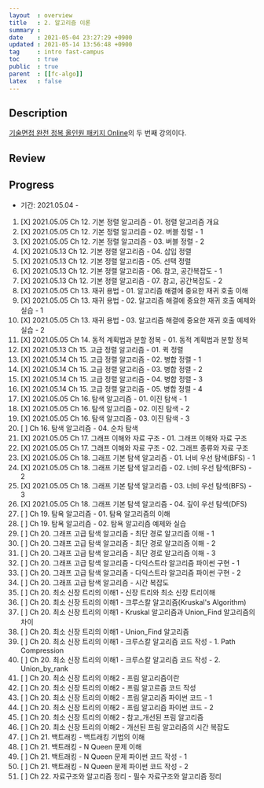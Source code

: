 ```yaml
---
layout  : overview
title   : 2. 알고리즘 이론
summary : 
date    : 2021-05-04 23:27:29 +0900
updated : 2021-05-14 13:56:48 +0900
tag     : intro fast-campus
toc     : true
public  : true
parent  : [[fc-algo]]
latex   : false
---
```


## Description

[기술면접 완전 정복 올인원 패키지 Online](https://fastcampus.co.kr/dev_online_algo)의 두 번째 강의이다.

## Review

## Progress

+ 기간: 2021.05.04 -

1. [X] 2021.05.05 Ch 12. 기본 정렬 알고리즘 - 01. 정렬 알고리즘 개요
1. [X] 2021.05.05 Ch 12. 기본 정렬 알고리즘 - 02. 버블 정렬 - 1
1. [X] 2021.05.05 Ch 12. 기본 정렬 알고리즘 - 03. 버블 정렬 - 2
1. [X] 2021.05.13 Ch 12. 기본 정렬 알고리즘 - 04. 삽입 정렬
1. [X] 2021.05.13 Ch 12. 기본 정렬 알고리즘 - 05. 선택 정렬
1. [X] 2021.05.13 Ch 12. 기본 정렬 알고리즘 - 06. 참고, 공간복잡도 - 1
1. [X] 2021.05.13 Ch 12. 기본 정렬 알고리즘 - 07. 참고, 공간복잡도 - 2
1. [X] 2021.05.05 Ch 13. 재귀 용법 - 01. 알고리즘 해결에 중요한 재귀 호출 이해
1. [X] 2021.05.05 Ch 13. 재귀 용법 - 02. 알고리즘 해결에 중요한 재귀 호출 예제와 실습 - 1
1. [X] 2021.05.05 Ch 13. 재귀 용법 - 03. 알고리즘 해결에 중요한 재귀 호출 예제와 실습 - 2
1. [X] 2021.05.05 Ch 14. 동적 계획법과 분할 정복 - 01. 동적 계획법과 분할 정복
1. [X] 2021.05.13 Ch 15. 고급 정렬 알고리즘 - 01. 퀵 정렬
1. [X] 2021.05.14 Ch 15. 고급 정렬 알고리즘 - 02. 병합 정렬 - 1
1. [X] 2021.05.14 Ch 15. 고급 정렬 알고리즘 - 03. 병합 정렬 - 2
1. [X] 2021.05.14 Ch 15. 고급 정렬 알고리즘 - 04. 병합 정렬 - 3
1. [X] 2021.05.14 Ch 15. 고급 정렬 알고리즘 - 05. 병합 정렬 - 4
1. [X] 2021.05.05 Ch 16. 탐색 알고리즘 - 01. 이진 탐색 - 1
1. [X] 2021.05.05 Ch 16. 탐색 알고리즘 - 02. 이진 탐색 - 2
1. [X] 2021.05.05 Ch 16. 탐색 알고리즘 - 03. 이진 탐색 - 3
1. [ ] Ch 16. 탐색 알고리즘 - 04. 순차 탐색
1. [X] 2021.05.05 Ch 17. 그래프 이해와 자료 구조 - 01. 그래프 이해와 자료 구조
1. [X] 2021.05.05 Ch 17. 그래프 이해와 자료 구조 - 02. 그래프 종류와 자료 구조
1. [X] 2021.05.05 Ch 18. 그래프 기본 탐색 알고리즘 - 01. 너비 우선 탐색(BFS) - 1
1. [X] 2021.05.05 Ch 18. 그래프 기본 탐색 알고리즘 - 02. 너비 우선 탐색(BFS) - 2
1. [X] 2021.05.05 Ch 18. 그래프 기본 탐색 알고리즘 - 03. 너비 우선 탐색(BFS) - 3
1. [X] 2021.05.05 Ch 18. 그래프 기본 탐색 알고리즘 - 04. 깊이 우선 탐색(DFS)
1. [ ] Ch 19. 탐욕 알고리즘 - 01. 탐욕 알고리즘의 이해
1. [ ] Ch 19. 탐욕 알고리즘 - 02. 탐욕 알고리즘 예제와 실습
1. [ ] Ch 20. 그래프 고급 탐색 알고리즘 - 최단 경로 알고리즘 이해 - 1
1. [ ] Ch 20. 그래프 고급 탐색 알고리즘 - 최단 경로 알고리즘 이해 - 2
1. [ ] Ch 20. 그래프 고급 탐색 알고리즘 - 최단 경로 알고리즘 이해 - 3
1. [ ] Ch 20. 그래프 고급 탐색 알고리즘 - 다익스트라 알고리즘 파이썬 구현 - 1
1. [ ] Ch 20. 그래프 고급 탐색 알고리즘 - 다익스트라 알고리즘 파이썬 구현 - 2
1. [ ] Ch 20. 그래프 고급 탐색 알고리즘 - 시간 복잡도
1. [ ] Ch 20. 최소 신장 트리의 이해1 - 신장 트리와 최소 신장 트리이해
1. [ ] Ch 20. 최소 신장 트리의 이해1 - 크루스칼 알고리즘(Kruskal's Algorithm)
1. [ ] Ch 20. 최소 신장 트리의 이해1 - Kruskal 알고리즘과 Union_Find 알고리즘의 차이
1. [ ] Ch 20. 최소 신장 트리의 이해1 - Union_Find 알고리즘
1. [ ] Ch 20. 최소 신장 트리의 이해1 - 크루스칼 알고리즘 코드 작성 - 1. Path Compression
1. [ ] Ch 20. 최소 신장 트리의 이해1 - 크루스칼 알고리즘 코드 작성 - 2. Union_by_rank
1. [ ] Ch 20. 최소 신장 트리의 이해2 - 프림 알고리즘이란
1. [ ] Ch 20. 최소 신장 트리의 이해2 - 프림 알고르즘 코드 작성
1. [ ] Ch 20. 최소 신장 트리의 이해2 - 프림 알고리즘 파이썬 코드 - 1
1. [ ] Ch 20. 최소 신장 트리의 이해2 - 프림 알고리즘 파이썬 코드 - 2
1. [ ] Ch 20. 최소 신장 트리의 이해2 - 참고_개선된 프림 알고리즘
1. [ ] Ch 20. 최소 신장 트리의 이해2 - 개선된 프림 알고리즘의 시간 복잡도
1. [ ] Ch 21. 백트래킹 - 백트래킹 기법의 이해
1. [ ] Ch 21. 백트래킹 - N Queen 문제 이해
1. [ ] Ch 21. 백트래킹 - N Queen 문제 파이썬 코드 작성 - 1
1. [ ] Ch 21. 백트래킹 - N Queen 문제 파이썬 코드 작성 - 2
1. [ ] Ch 22. 자료구조와 알고리즘 정리 - 필수 자료구조와 알고리즘 정리
